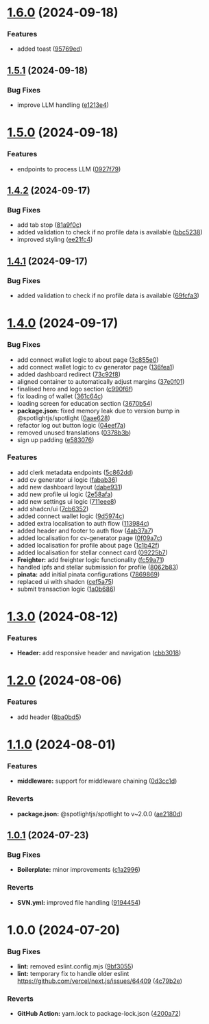 # [1.6.0](https://github.com/mfmsajidh/UoL-IndividualProject-NextJS/compare/v1.5.1...v1.6.0) (2024-09-18)


### Features

* added toast ([95769ed](https://github.com/mfmsajidh/UoL-IndividualProject-NextJS/commit/95769ed146591b42005f578668cc75d87efe9e31))

## [1.5.1](https://github.com/mfmsajidh/UoL-IndividualProject-NextJS/compare/v1.5.0...v1.5.1) (2024-09-18)


### Bug Fixes

* improve LLM handling ([e1213e4](https://github.com/mfmsajidh/UoL-IndividualProject-NextJS/commit/e1213e458e42870fa0c847f2d930c6f5a765a54d))

# [1.5.0](https://github.com/mfmsajidh/UoL-IndividualProject-NextJS/compare/v1.4.2...v1.5.0) (2024-09-18)


### Features

* endpoints to process LLM ([0927f79](https://github.com/mfmsajidh/UoL-IndividualProject-NextJS/commit/0927f79a05d12bc22ebef6e60dd0413ad7b52967))

## [1.4.2](https://github.com/mfmsajidh/UoL-IndividualProject-NextJS/compare/v1.4.1...v1.4.2) (2024-09-17)


### Bug Fixes

* add tab stop ([81a9f0c](https://github.com/mfmsajidh/UoL-IndividualProject-NextJS/commit/81a9f0ccca09a2e018f45d5cb295c275e05376ce))
* added validation to check if no profile data is available ([bbc5238](https://github.com/mfmsajidh/UoL-IndividualProject-NextJS/commit/bbc52381d56a84df96567d9f99502844cc6bb55b))
* improved styling ([ee21fc4](https://github.com/mfmsajidh/UoL-IndividualProject-NextJS/commit/ee21fc45619147d3bbc442866c1790a5b777af31))

## [1.4.1](https://github.com/mfmsajidh/UoL-IndividualProject-NextJS/compare/v1.4.0...v1.4.1) (2024-09-17)


### Bug Fixes

* added validation to check if no profile data is available ([69fcfa3](https://github.com/mfmsajidh/UoL-IndividualProject-NextJS/commit/69fcfa3550c194dee19f1adbbe989bdc4bb89d41))

# [1.4.0](https://github.com/mfmsajidh/UoL-IndividualProject-NextJS/compare/v1.3.0...v1.4.0) (2024-09-17)


### Bug Fixes

* add connect wallet logic to about page ([3c855e0](https://github.com/mfmsajidh/UoL-IndividualProject-NextJS/commit/3c855e029eec3351e1e6555ef6113e75c9977baf))
* add connect wallet logic to cv generator page ([136fea1](https://github.com/mfmsajidh/UoL-IndividualProject-NextJS/commit/136fea1c6746eef46b6d249c77b90ab33da81868))
* added dashboard redirect ([73c92f8](https://github.com/mfmsajidh/UoL-IndividualProject-NextJS/commit/73c92f8ac18a7923fac2cdc471c7a636011fc1c5))
* aligned container to automatically adjust margins ([37e0f01](https://github.com/mfmsajidh/UoL-IndividualProject-NextJS/commit/37e0f01fa6e7c65d0a69904c14f48a13be09ee2b))
* finalised hero and logo section ([c990f6f](https://github.com/mfmsajidh/UoL-IndividualProject-NextJS/commit/c990f6f22453971bc6e6ea6fb2f4596fc3839880))
* fix loading of wallet ([361c64c](https://github.com/mfmsajidh/UoL-IndividualProject-NextJS/commit/361c64c3bcbe0d634b1e523f72489fd43eb8a022))
* loading screen for education section ([3670b54](https://github.com/mfmsajidh/UoL-IndividualProject-NextJS/commit/3670b540d8dc11a2552f2c98d4acba1e501d3b39))
* **package.json:** fixed memory leak due to version bump in @spotlightjs/spotlight ([0aae628](https://github.com/mfmsajidh/UoL-IndividualProject-NextJS/commit/0aae628cd33cd34a542dd379e25a2a5d8164fc33))
* refactor log out button logic ([04eef7a](https://github.com/mfmsajidh/UoL-IndividualProject-NextJS/commit/04eef7abe7c62f6a37f81ed0bf7b754bfe814d60))
* removed unused translations ([0378b3b](https://github.com/mfmsajidh/UoL-IndividualProject-NextJS/commit/0378b3b62e21fc2fbb9b89a974423aadfcb55e72))
* sign up padding ([e583076](https://github.com/mfmsajidh/UoL-IndividualProject-NextJS/commit/e583076c9095620dfc780efe9b62c9bf53b5023f))


### Features

* add clerk metadata endpoints ([5c862dd](https://github.com/mfmsajidh/UoL-IndividualProject-NextJS/commit/5c862dd4bb256260f232f5ea122aaf1fdc314f80))
* add cv generator ui logic ([fabab36](https://github.com/mfmsajidh/UoL-IndividualProject-NextJS/commit/fabab367159412653480348925273954505b5119))
* add new dashboard layout ([dabe931](https://github.com/mfmsajidh/UoL-IndividualProject-NextJS/commit/dabe931e62374b3b8141e64d4c22d6db1e66cd3d))
* add new profile ui logic ([2e58afa](https://github.com/mfmsajidh/UoL-IndividualProject-NextJS/commit/2e58afac83952a3f49fb3fb5aac9d25772f3a2ec))
* add new settings ui logic ([711eee8](https://github.com/mfmsajidh/UoL-IndividualProject-NextJS/commit/711eee86e25a8601e70e03be2d3421e67dc49bf4))
* add shadcn/ui ([7cb6352](https://github.com/mfmsajidh/UoL-IndividualProject-NextJS/commit/7cb63521009cb8cc1869308a1b7e6fbe79f4247a))
* added connect wallet logic ([9d5974c](https://github.com/mfmsajidh/UoL-IndividualProject-NextJS/commit/9d5974cd5c28b786f84e6e5659e062209e4545af))
* added extra localisation to auth flow ([113984c](https://github.com/mfmsajidh/UoL-IndividualProject-NextJS/commit/113984cc0a0169d5da3be8bbe98c535b7dfab71d))
* added header and footer to auth flow ([4ab37a7](https://github.com/mfmsajidh/UoL-IndividualProject-NextJS/commit/4ab37a7afca4a41aa2bb2d6e030877ef730f8e06))
* added localisation for cv-generator page ([0f09a7c](https://github.com/mfmsajidh/UoL-IndividualProject-NextJS/commit/0f09a7c58d50bdaa89d062e57d935d037b974be1))
* added localisation for profile about page ([1c1b42f](https://github.com/mfmsajidh/UoL-IndividualProject-NextJS/commit/1c1b42f244e5d44d91fc9d7d92bfce9349b62bdb))
* added localisation for stellar connect card ([09225b7](https://github.com/mfmsajidh/UoL-IndividualProject-NextJS/commit/09225b787a12be9d8067bec3203d501567c22486))
* **Freighter:** add freighter logic functionality ([fc59a71](https://github.com/mfmsajidh/UoL-IndividualProject-NextJS/commit/fc59a716568eb4d62c6e4a30d1dfd480c6a29877))
* handled ipfs and stellar submission for profile ([8062b83](https://github.com/mfmsajidh/UoL-IndividualProject-NextJS/commit/8062b83e3398fb1db958e03f901d5b9cdfe01c91))
* **pinata:** add initial pinata configurations ([7869869](https://github.com/mfmsajidh/UoL-IndividualProject-NextJS/commit/78698694fb8d8ea3aff202abdc54b33071973251))
* replaced ui with shadcn ([cef5a75](https://github.com/mfmsajidh/UoL-IndividualProject-NextJS/commit/cef5a75daf5a75d474eb8f088d9a7e0034090b2f))
* submit transaction logic ([1a0b686](https://github.com/mfmsajidh/UoL-IndividualProject-NextJS/commit/1a0b6868f86fbd42cce45df5e41d4b361eebb06e))

# [1.3.0](https://github.com/mfmsajidh/UoL-IndividualProject-NextJS/compare/v1.2.0...v1.3.0) (2024-08-12)


### Features

* **Header:** add responsive header and navigation ([cbb3018](https://github.com/mfmsajidh/UoL-IndividualProject-NextJS/commit/cbb3018ee1db5644cfa34735b78442c65f566ce0))

# [1.2.0](https://github.com/mfmsajidh/UoL-IndividualProject-NextJS/compare/v1.1.0...v1.2.0) (2024-08-06)


### Features

* add header ([8ba0bd5](https://github.com/mfmsajidh/UoL-IndividualProject-NextJS/commit/8ba0bd51461691905b779c9431970ff9395b8475))

# [1.1.0](https://github.com/mfmsajidh/UoL-IndividualProject-NextJS/compare/v1.0.1...v1.1.0) (2024-08-01)


### Features

* **middleware:** support for middleware chaining ([0d3cc1d](https://github.com/mfmsajidh/UoL-IndividualProject-NextJS/commit/0d3cc1d2d810d53706fb98be53d5063572ec19ff))


### Reverts

* **package.json:** @spotlightjs/spotlight to v~2.0.0 ([ae2180d](https://github.com/mfmsajidh/UoL-IndividualProject-NextJS/commit/ae2180dab0195b9af03fe730eafc93104094c1d5))

## [1.0.1](https://github.com/mfmsajidh/UoL-IndividualProject-NextJS/compare/v1.0.0...v1.0.1) (2024-07-23)


### Bug Fixes

* **Boilerplate:** minor improvements ([c1a2996](https://github.com/mfmsajidh/UoL-IndividualProject-NextJS/commit/c1a299602bac78aaaba276e53efc226fb2559e76))


### Reverts

* **SVN.yml:** improved file handling ([9194454](https://github.com/mfmsajidh/UoL-IndividualProject-NextJS/commit/91944547f53673e1aac0a35d2d249c2935e7d823))

# 1.0.0 (2024-07-20)


### Bug Fixes

* **lint:** removed eslint.config.mjs ([9bf3055](https://github.com/mfmsajidh/UoL-IndividualProject-NextJS/commit/9bf3055ec9989e3ea8b8d66c895cc794e816f27b))
* **lint:** temporary fix to handle older eslint https://github.com/vercel/next.js/issues/64409 ([4c79b2e](https://github.com/mfmsajidh/UoL-IndividualProject-NextJS/commit/4c79b2ea1522983d9199b0fa94ac7509316f0748))


### Reverts

* **GitHub Action:** yarn.lock to package-lock.json ([4200a72](https://github.com/mfmsajidh/UoL-IndividualProject-NextJS/commit/4200a7208344b1f98d2d0e409c82482c83a522cf))
